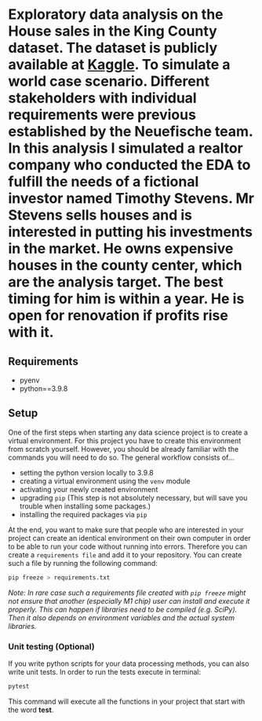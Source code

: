 # Exploratory data analysis on the House sales in the King County dataset. The dataset is publicly available at [Kaggle](https://www.kaggle.com/datasets/harlfoxem/housesalesprediction). To simulate a world case scenario. Different stakeholders with individual requirements were previous established by the Neuefische team. In this analysis I simulated a realtor company who conducted the EDA to fulfill the needs of a fictional investor named Timothy Stevens. Mr Stevens sells houses and is interested in putting his investments in the market. He owns expensive houses in the county center, which are the analysis target. The best timing for him is within a year. He is open for renovation if profits rise with it. 



## Requirements

- pyenv
- python==3.9.8

## Setup

One of the first steps when starting any data science project is to create a virtual environment. For this project you have to create this environment from scratch yourself. However, you should be already familiar with the commands you will need to do so. The general workflow consists of... 

* setting the python version locally to 3.9.8
* creating a virtual environment using the `venv` module
* activating your newly created environment 
* upgrading `pip` (This step is not absolutely necessary, but will save you trouble when installing some packages.)
* installing the required packages via `pip`

At the end, you want to make sure that people who are interested in your project can create an identical environment on their own computer in order to be able to run your code without running into errors. Therefore you can create a `requirements file` and add it to your repository. You can create such a file by running the following command: 

```bash
pip freeze > requirements.txt
```

*Note: In rare case such a requirements file created with `pip freeze` might not ensure that another (especially M1 chip) user can install and execute it properly. This can happen if libraries need to be compiled (e.g. SciPy). Then it also depends on environment variables and the actual system libraries.*

### Unit testing (Optional)

If you write python scripts for your data processing methods, you can also write unit tests. In order to run the tests execute in terminal:

```bash
pytest
```

This command will execute all the functions in your project that start with the word **test**.
